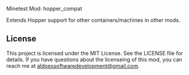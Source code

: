 Minetest Mod: hopper_compat

Extends Hopper support for other containers/machines in other mods.

## License

This project is licensed under the MIT License. See the LICENSE file for details. 
If you have questions about the licenseing of this mod, you can reach me at aldoessoftwaredevelopment@gmail.com.